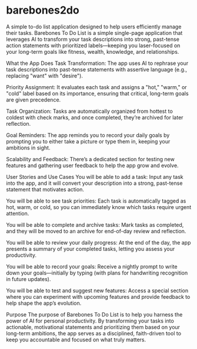 # barebones2do
A simple to-do list application designed to help users efficiently manage their tasks.
Barebones To Do List is a simple single-page application that leverages AI to transform your task descriptions into strong, past-tense action statements with prioritized labels—keeping you laser-focused on your long-term goals like fitness, wealth, knowledge, and relationships.

What the App Does
Task Transformation:
The app uses AI to rephrase your task descriptions into past-tense statements with assertive language (e.g., replacing "want" with "desire").

Priority Assignment:
It evaluates each task and assigns a "hot," "warm," or "cold" label based on its importance, ensuring that critical, long-term goals are given precedence.

Task Organization:
Tasks are automatically organized from hottest to coldest with check marks, and once completed, they’re archived for later reflection.

Goal Reminders:
The app reminds you to record your daily goals by prompting you to either take a picture or type them in, keeping your ambitions in sight.

Scalability and Feedback:
There’s a dedicated section for testing new features and gathering user feedback to help the app grow and evolve.

User Stories and Use Cases
You will be able to add a task:
Input any task into the app, and it will convert your description into a strong, past-tense statement that motivates action.

You will be able to see task priorities:
Each task is automatically tagged as hot, warm, or cold, so you can immediately know which tasks require urgent attention.

You will be able to complete and archive tasks:
Mark tasks as completed, and they will be moved to an archive for end-of-day review and reflection.

You will be able to review your daily progress:
At the end of the day, the app presents a summary of your completed tasks, letting you assess your productivity.

You will be able to record your goals:
Receive a nightly prompt to write down your goals—initially by typing (with plans for handwriting recognition in future updates).

You will be able to test and suggest new features:
Access a special section where you can experiment with upcoming features and provide feedback to help shape the app’s evolution.

Purpose
The purpose of Barebones To Do List is to help you harness the power of AI for personal productivity. By transforming your tasks into actionable, motivational statements and prioritizing them based on your long-term ambitions, the app serves as a disciplined, faith-driven tool to keep you accountable and focused on what truly matters.

